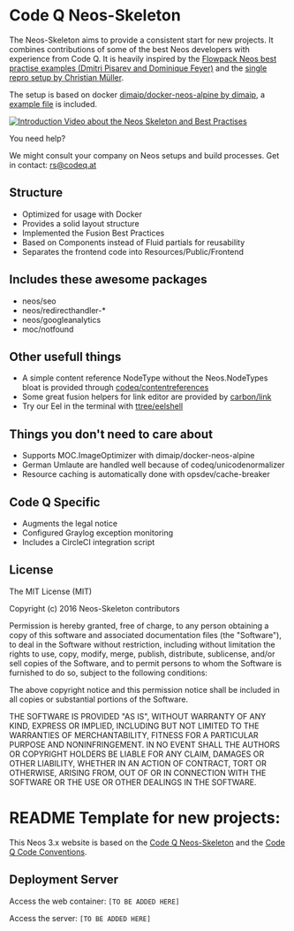 # Code Q Neos-Skeleton

The Neos-Skeleton aims to provide a consistent start for new projects. It combines contributions of some of the best Neos developers with experience 
from Code Q. It is heavily inspired by the [Flowpack Neos best practise examples (Dmitri Pisarev and Dominique Feyer)](https://github.com/Flowpack/fusion-bp) and the [single repro setup by Christian Müller](https://github.com/kitsunet/composer-install-testing).

The setup is based on docker [dimaip/docker-neos-alpine by dimaip](https://github.com/psmb/docker-neos-alpine), a [example file](docker-compose.example.yml) is included.


[![Introduction Video about the Neos Skeleton and Best Practises](https://cms.codeq.at/_Resources/Persistent/59b27b14d5341e8098702436965f768f369d7e39/Best-Practise-Neos-Setup-Talk.jpg)](https://pusher.com/sessions/meetup/neos-cms-and-flow/best-practise-neos-setup)

You need help? 

We might consult your company on Neos setups and build processes. Get in contact: rs@codeq.at

## Structure

 - Optimized for usage with Docker
 - Provides a solid layout structure
 - Implemented the Fusion Best Practices
 - Based on Components instead of Fluid partials for reusability
 - Separates the frontend code into Resources/Public/Frontend

## Includes these awesome packages

 - neos/seo
 - neos/redirecthandler-*
 - neos/googleanalytics
 - moc/notfound

## Other usefull things

 - A simple content reference NodeType without the Neos.NodeTypes bloat is provided through [codeq/contentreferences](https://packagist.org/packages/codeq/contentreferences)
 - Some great fusion helpers for link editor are provided by [carbon/link](https://github.com/jonnitto/Carbon.Link)
 - Try our Eel in the terminal with [ttree/eelshell](https://github.com/ttreeagency/EelShell)

## Things you don't need to care about

 - Supports MOC.ImageOptimizer with dimaip/docker-neos-alpine
 - German Umlaute are handled well because of codeq/unicodenormalizer
 - Resource caching is automatically done with opsdev/cache-breaker

## Code Q Specific

 - Augments the legal notice
 - Configured Graylog exception monitoring
 - Includes a CircleCI integration script


## License

The MIT License (MIT)

Copyright (c) 2016 Neos-Skeleton contributors

Permission is hereby granted, free of charge, to any person obtaining a copy
of this software and associated documentation files (the "Software"), to deal
in the Software without restriction, including without limitation the rights
to use, copy, modify, merge, publish, distribute, sublicense, and/or sell
copies of the Software, and to permit persons to whom the Software is
furnished to do so, subject to the following conditions:

The above copyright notice and this permission notice shall be included in all
copies or substantial portions of the Software.

THE SOFTWARE IS PROVIDED "AS IS", WITHOUT WARRANTY OF ANY KIND, EXPRESS OR
IMPLIED, INCLUDING BUT NOT LIMITED TO THE WARRANTIES OF MERCHANTABILITY,
FITNESS FOR A PARTICULAR PURPOSE AND NONINFRINGEMENT. IN NO EVENT SHALL THE
AUTHORS OR COPYRIGHT HOLDERS BE LIABLE FOR ANY CLAIM, DAMAGES OR OTHER
LIABILITY, WHETHER IN AN ACTION OF CONTRACT, TORT OR OTHERWISE, ARISING FROM,
OUT OF OR IN CONNECTION WITH THE SOFTWARE OR THE USE OR OTHER DEALINGS IN THE
SOFTWARE.


# README Template for new projects:

This Neos 3.x website is based on the [Code Q Neos-Skeleton](https://github.com/rolandschuetz/Neos-Skeleton) and the [Code Q Code Conventions](https://docs.google.com/document/d/13ykoM0Ta2qJvO_6BYa-DIsx7_MxFsInOSbJqJHuINBw/edit). 

## Deployment Server

Access the web container: `[TO BE ADDED HERE]`

Access the server: `[TO BE ADDED HERE]`
